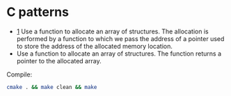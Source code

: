 # C patterns

* [1](src/pattern1.c) Use a function to allocate an array of structures. The allocation is performed by a
  function to which we pass the address of a pointer used to store the address of the
  allocated memory location.
* [](src/pattern2.c) Use a function to allocate an array of structures. The function returns a pointer to the 
  allocated array.

Compile:

```bash
cmake . && make clean && make
```




